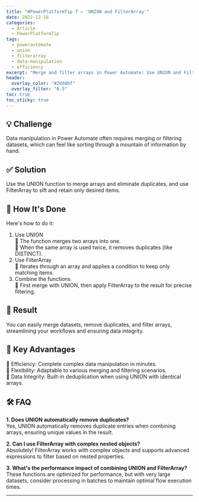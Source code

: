 ```yaml
---
title: "#PowerPlatformTip 7 – 'UNION and FilterArray'"
date: 2022-12-16
categories:
  - Article
  - PowerPlatformTip
tags:
  - powerautomate
  - union
  - filterarray
  - data-manipulation
  - efficiency
excerpt: "Merge and filter arrays in Power Automate: Use UNION and FilterArray for efficient data manipulation, deduplication, and smarter workflows."
header:
  overlay_color: "#2dd4bf"
  overlay_filter: "0.5"
toc: true
toc_sticky: true
---
```


## 💡 Challenge
Data manipulation in Power Automate often requires merging or filtering datasets, which can feel like sorting through a mountain of information by hand.

## ✅ Solution
Use the UNION function to merge arrays and eliminate duplicates, and use FilterArray to sift and retain only desired items.

## 🔧 How It's Done
Here's how to do it:
1. Use UNION  
   🔸 The function merges two arrays into one.  
   🔸 When the same array is used twice, it removes duplicates (like DISTINCT).  
2. Use FilterArray  
   🔸 Iterates through an array and applies a condition to keep only matching items.  
3. Combine the functions  
   🔸 First merge with UNION, then apply FilterArray to the result for precise filtering.

## 🎉 Result
You can easily merge datasets, remove duplicates, and filter arrays, streamlining your workflows and ensuring data integrity.

## 🌟 Key Advantages
🔸 Efficiency: Complete complex data manipulation in minutes.  
🔸 Flexibility: Adaptable to various merging and filtering scenarios.  
🔸 Data Integrity: Built-in deduplication when using UNION with identical arrays.

## 🛠️ FAQ
**1. Does UNION automatically remove duplicates?**  
Yes, UNION automatically removes duplicate entries when combining arrays, ensuring unique values in the result.

**2. Can I use FilterArray with complex nested objects?**  
Absolutely! FilterArray works with complex objects and supports advanced expressions to filter based on nested properties.

**3. What's the performance impact of combining UNION and FilterArray?**  
These functions are optimized for performance, but with very large datasets, consider processing in batches to maintain optimal flow execution times.

---

